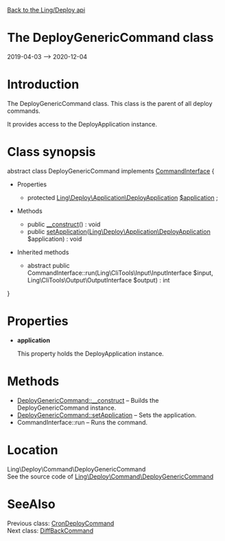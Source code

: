 [Back to the Ling/Deploy api](https://github.com/lingtalfi/Deploy/blob/master/doc/api/Ling/Deploy.md)



The DeployGenericCommand class
================
2019-04-03 --> 2020-12-04






Introduction
============

The DeployGenericCommand class.
This class is the parent of all deploy commands.

It provides access to the DeployApplication instance.



Class synopsis
==============


abstract class <span class="pl-k">DeployGenericCommand</span> implements [CommandInterface](https://github.com/lingtalfi/CliTools/blob/master/doc/api/Ling/CliTools/Command/CommandInterface.md) {

- Properties
    - protected [Ling\Deploy\Application\DeployApplication](https://github.com/lingtalfi/Deploy/blob/master/doc/api/Ling/Deploy/Application/DeployApplication.md) [$application](#property-application) ;

- Methods
    - public [__construct](https://github.com/lingtalfi/Deploy/blob/master/doc/api/Ling/Deploy/Command/DeployGenericCommand/__construct.md)() : void
    - public [setApplication](https://github.com/lingtalfi/Deploy/blob/master/doc/api/Ling/Deploy/Command/DeployGenericCommand/setApplication.md)([Ling\Deploy\Application\DeployApplication](https://github.com/lingtalfi/Deploy/blob/master/doc/api/Ling/Deploy/Application/DeployApplication.md) $application) : void

- Inherited methods
    - abstract public CommandInterface::run(Ling\CliTools\Input\InputInterface $input, Ling\CliTools\Output\OutputInterface $output) : int

}




Properties
=============

- <span id="property-application"><b>application</b></span>

    This property holds the DeployApplication instance.
    
    



Methods
==============

- [DeployGenericCommand::__construct](https://github.com/lingtalfi/Deploy/blob/master/doc/api/Ling/Deploy/Command/DeployGenericCommand/__construct.md) &ndash; Builds the DeployGenericCommand instance.
- [DeployGenericCommand::setApplication](https://github.com/lingtalfi/Deploy/blob/master/doc/api/Ling/Deploy/Command/DeployGenericCommand/setApplication.md) &ndash; Sets the application.
- CommandInterface::run &ndash; Runs the command.





Location
=============
Ling\Deploy\Command\DeployGenericCommand<br>
See the source code of [Ling\Deploy\Command\DeployGenericCommand](https://github.com/lingtalfi/Deploy/blob/master/Command/DeployGenericCommand.php)



SeeAlso
==============
Previous class: [CronDeployCommand](https://github.com/lingtalfi/Deploy/blob/master/doc/api/Ling/Deploy/Command/CronDeployCommand.md)<br>Next class: [DiffBackCommand](https://github.com/lingtalfi/Deploy/blob/master/doc/api/Ling/Deploy/Command/DiffBackCommand.md)<br>
